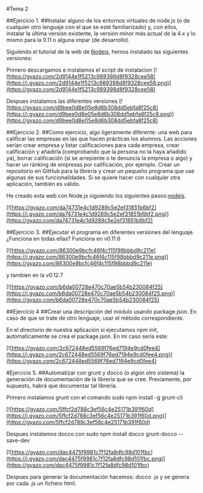 #Tema 2

##Ejercicio 1.
##Instalar alguno de los entornos virtuales de node.js (o de cualquier otro lenguaje con el que se esté familiarizado) y, con ellos, instalar la última versión existente, la versión minor más actual de la 4.x y lo mismo para la 0.11 o alguna impar (de desarrollo).

Siguiendo el tutorial de la web de [Nodejs](http://nodejs.org/en/download/package-manager/), hemos instalado las siguientes versiones:

Primero descargamos e instalamos el script de instalacion
[![https://gyazo.com/2d9144e1f5213c989398d8f9328cee58](https://i.gyazo.com/2d9144e1f5213c989398d8f9328cee58.png)](https://gyazo.com/2d9144e1f5213c989398d8f9328cee58)

Despues instalamos las diferentes versiones
[![https://gyazo.com/d9bee0d8e05e8d6b308dd5ebfa8f25c8](https://i.gyazo.com/d9bee0d8e05e8d6b308dd5ebfa8f25c8.png)](https://gyazo.com/d9bee0d8e05e8d6b308dd5ebfa8f25c8)

##Ejercicio 2.
##Como ejercicio, algo ligeramente diferente: una web para calificar las empresas en las que hacen prácticas los alumnos. Las acciones serían crear empresa y listar calificaciones para cada empresa, crear calificación y añadirla (comprobando que la persona no la haya añadido ya), borrar calificación (si se arrepiente o te denuncia la empresa o algo) y hacer un ránking de empresas por calificación, por ejemplo. Crear un repositorio en GitHub para la librería y crear un pequeño programa que use algunas de sus funcionalidades. Si se quiere hacer con cualquier otra aplicación, también es válido.

He creado esta web con Node.js siguiendo los siguientes pasos:[nodejs](https://franl2p.wordpress.com/2015/04/01/primeros-pasos-con-node-js-y-express/).


[![https://gyazo.com/da74731e4c1d9289c5e2ef31851b6bf2](https://i.gyazo.com/da74731e4c1d9289c5e2ef31851b6bf2.png)](https://gyazo.com/da74731e4c1d9289c5e2ef31851b6bf2)

##Ejercicio 3.
##Ejecutar el programa en diferentes versiones del lenguaje. ¿Funciona en todas ellas?
Funciona en v0.11.6

[![https://gyazo.com/86300e9bcfc46f4c115f98bbbd9c211e](https://i.gyazo.com/86300e9bcfc46f4c115f98bbbd9c211e.png)](https://gyazo.com/86300e9bcfc46f4c115f98bbbd9c211e)

y tambien en la v0.12.7

[![https://gyazo.com/b6da00728e470c70ae5b54b230084f25](https://i.gyazo.com/b6da00728e470c70ae5b54b230084f25.png)](https://gyazo.com/b6da00728e470c70ae5b54b230084f25)

##Ejercicio 4
##Crear una descripción del módulo usando package.json. En caso de que se trate de otro lenguaje, usar el método correspondiente.

En el directorio de nuestra aplicación si ejecutamos npm init, automaticamente se crea el package.json.
En mi caso seria este:

[![https://gyazo.com/2c672448ed5569f76ed7194e9cd0fee4](https://i.gyazo.com/2c672448ed5569f76ed7194e9cd0fee4.png)](https://gyazo.com/2c672448ed5569f76ed7194e9cd0fee4)

#Ejercicio 5.
##Automatizar con grunt y docco (o algún otro sistema) la generación de documentación de la librería que se cree. Previamente, por supuesto, habrá que documentar tal librería.

Primero instalamos grunt con el comando sudo npm install -g grunt-cli

[![https://gyazo.com/5ffcf2d788c3ef56c4e25171b391f60d](https://i.gyazo.com/5ffcf2d788c3ef56c4e25171b391f60d.png)](https://gyazo.com/5ffcf2d788c3ef56c4e25171b391f60d)

Despues instalamos docco con sudo npm install docco grunt-docco --save-dev

[![https://gyazo.com/dac4475f9981c7f12fa8dfc98d101fbc](https://i.gyazo.com/dac4475f9981c7f12fa8dfc98d101fbc.png)](https://gyazo.com/dac4475f9981c7f12fa8dfc98d101fbc)

Despues para generar la documentación hacemos: docco .js y se genera por cada .js un fichero html.









